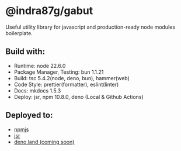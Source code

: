 # @indra87g/gabut

Useful utility library for javascript and production-ready node modules boilerplate.

## Build with:
- Runtime: node 22.6.0
- Package Manager, Testing: bun 1.1.21
- Build: tsc 5.4.2(node, deno, bun), hammer(web)
- Code Style: prettier(formatter), eslint(linter) 
- Docs: mkdocs 1.5.3
- Deploy: jsr, npm 10.8.0, deno (Local & Github Actions)

## Deployed to:
- [npmjs]()
- [jsr]()
- [deno.land (coming soon)]()